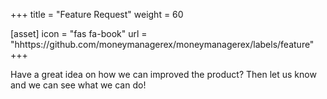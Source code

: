 +++
title = "Feature Request"
weight = 60

[asset]
  icon = "fas fa-book"
  url = "hhttps://github.com/moneymanagerex/moneymanagerex/labels/feature"
+++

Have a great idea on how we can improved the product? Then let us know and we can see what we can do!